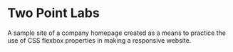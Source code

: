 # Two Point Labs
A sample site of a company homepage created as a means to practice the use of CSS flexbox properties in making a responsive website. 
